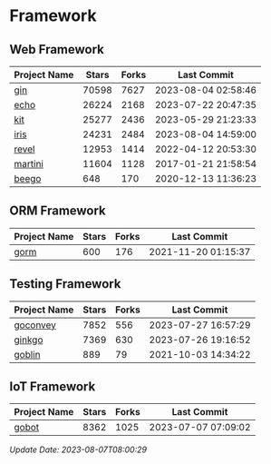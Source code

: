 # Framework

## Web Framework
| Project Name | Stars | Forks | Last Commit |
| ------------ | ----- | ----- | ----------- |
| [gin](https://github.com/gin-gonic/gin) | 70598 | 7627 | 2023-08-04 02:58:46 |
| [echo](https://github.com/labstack/echo) | 26224 | 2168 | 2023-07-22 20:47:35 |
| [kit](https://github.com/go-kit/kit) | 25277 | 2436 | 2023-05-29 21:23:33 |
| [iris](https://github.com/kataras/iris) | 24231 | 2484 | 2023-08-04 14:59:00 |
| [revel](https://github.com/revel/revel) | 12953 | 1414 | 2022-04-12 20:53:30 |
| [martini](https://github.com/go-martini/martini) | 11604 | 1128 | 2017-01-21 21:58:54 |
| [beego](https://github.com/astaxie/beego) | 648 | 170 | 2020-12-13 11:36:23 |

## ORM Framework
| Project Name | Stars | Forks | Last Commit |
| ------------ | ----- | ----- | ----------- |
| [gorm](https://github.com/jinzhu/gorm) | 600 | 176 | 2021-11-20 01:15:37 |

## Testing Framework
| Project Name | Stars | Forks | Last Commit |
| ------------ | ----- | ----- | ----------- |
| [goconvey](https://github.com/smartystreets/goconvey) | 7852 | 556 | 2023-07-27 16:57:29 |
| [ginkgo](https://github.com/onsi/ginkgo) | 7369 | 630 | 2023-07-26 19:16:52 |
| [goblin](https://github.com/franela/goblin) | 889 | 79 | 2021-10-03 14:34:22 |

## IoT Framework
| Project Name | Stars | Forks | Last Commit |
| ------------ | ----- | ----- | ----------- |
| [gobot](https://github.com/hybridgroup/gobot) | 8362 | 1025 | 2023-07-07 07:09:02 |

*Update Date: 2023-08-07T08:00:29*